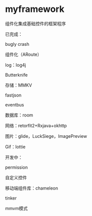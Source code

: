 # myframework
组件化集成基础控件的框架程序



已完成：

bugly crash

组件化（ARoute）

log：log4j

Butterknife

存储：MMKV

fastjson

eventbus

数据库：room

网络：retorfit2+Rxjava+okhttp

图片：glide，LuckSiege，ImagePreview

Gif：lottie

开发中：

permission

自定义控件

移动端组件库：chameleon

tinker

mmvm模式

